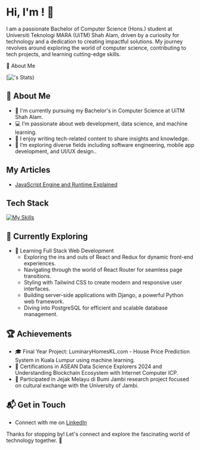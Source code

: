 # Hi, I'm <NUR SYAFIQAH AMIRAH BINTI HASRIN>! 👋

I am a passionate Bachelor of Computer Science (Hons.) student at Universiti Teknologi MARA (UiTM) Shah Alam, driven by a curiosity for technology and a dedication to creating impactful solutions. My journey revolves around exploring the world of computer science, contributing to tech projects, and learning cutting-edge skills.

🚀 About Me

[![<username>'s Stats](https://github.com/sfqhamirah/sfqhamirah))

## 🚀 About Me

- 🔭 I'm currently pursuing my Bachelor's in Computer Science at UiTM Shah Alam.
- 💻 I’m passionate about web development, data science, and machine learning.
- 📝 I enjoy writing tech-related content to share insights and knowledge.
- 🌟 I’m exploring diverse fields including software engineering, mobile app development, and UI/UX design..

## My Articles
- [JavaScript Engine and Runtime Explained](https://www.freecodecamp.org/news/javascript-engine-and-runtime-explained/)


## Tech Stack
[![My Skills](https://skillicons.dev/icons?i=js,html,css,wasm)](https://skillicons.dev)

## 🌱 Currently Exploring

- 🚀 Learning Full Stack Web Development
  - Exploring the ins and outs of React and Redux for dynamic front-end experiences.
  - Navigating through the world of React Router for seamless page transitions.
  - Styling with Tailwind CSS to create modern and responsive user interfaces.
  - Building server-side applications with Django, a powerful Python web framework.
  - Diving into PostgreSQL for efficient and scalable database management.

 ## 🏆 Achievements

- 🎓 Final Year Project: LuminaryHomesKL.com - House Price Prediction System in Kuala Lumpur using machine learning.
- 🏅 Certifications in ASEAN Data Science Explorers 2024 and Understanding Blockchain Ecosystem with Internet Computer ICP.
- 🤝 Participated in Jejak Melayu di Bumi Jambi research project focused on cultural exchange with the University of Jambi.


## 📬 Get in Touch

- Connect with me on [LinkedIn](https://www.linkedin.com/in/nur-syafiqah-amirah-hasrin-948b82257/)

Thanks for stopping by! Let's connect and explore the fascinating world of technology together. 🚀


<!--

Here are some ideas to get you started:

- 🔭 I’m currently working on ...
- 🌱 I’m currently learning ...
- 👯 I’m looking to collaborate on ...
- 🤔 I’m looking for help with ...
- 💬 Ask me about ...
- 📫 How to reach me: ...
- 😄 Pronouns: ...
- ⚡ Fun fact: ...
-->
